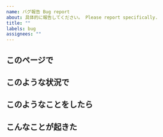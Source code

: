 ```yaml
---
name: バグ報告 Bug report
about: 具体的に報告してください。 Please report specifically.
title: ""
labels: bug
assignees: ""
---
```


## このページで

## このような状況で

## このようなことをしたら

## こんなことが起きた

